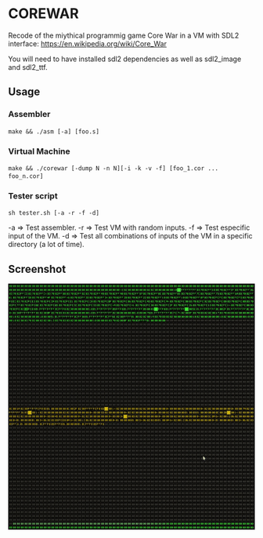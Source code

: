 # COREWAR

Recode of the miythical programmig game Core War in a VM with SDL2 interface: https://en.wikipedia.org/wiki/Core_War

You will need to have installed sdl2 dependencies as well as sdl2_image and sdl2_ttf.

## Usage

### Assembler
```
make && ./asm [-a] [foo.s]
```
### Virtual Machine

```
make && ./corewar [-dump N -n N][-i -k -v -f] [foo_1.cor ... foo_n.cor]
```

### Tester script

```
sh tester.sh [-a -r -f -d]
```
-a => Test assembler.
-r => Test VM with random inputs.
-f => Test especific input of the VM.
-d => Test all combinations of inputs of the VM in a specific directory (a lot of time).

## Screenshot
![alt text](https://github.com/latiagertrutis/corewar/blob/master/images/ezgif.com-video-to-gif.gif)